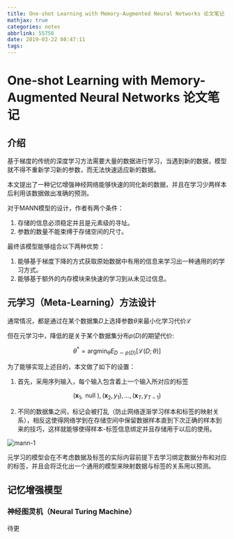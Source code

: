```yaml
---
title: One-shot Learning with Memory-Augmented Neural Networks 论文笔记
mathjax: true
categories: notes
abbrlink: 55756
date: 2019-03-22 08:47:11
tags:
---
```

# One-shot Learning with Memory-Augmented Neural Networks 论文笔记

## 介绍

基于梯度的传统的深度学习方法需要大量的数据进行学习，当遇到新的数据，模型就不得不重新学习新的参数，而无法快速适应新的数据。

本文提出了一种记忆增强神经网络能够快速的同化新的数据，并且在学习少两样本后利用该数据做出准确的预测。

对于MANN模型的设计，作者有两个条件：

1. 存储的信息必须稳定并且是元素级的寻址。
2. 参数的数量不能束缚于存储空间的尺寸。

最终该模型能够组合以下两种优势：

1. 能够基于梯度下降的方式获取原始数据中有用的信息来学习出一种通用的的学习方式。
2. 能够基于额外的内存模块来快速的学习到从未见过信息。

## 元学习（Meta-Learning）方法设计

通常情况，都是通过在某个数据集$D$上选择参数$\theta$来最小化学习代价$\mathcal{L}$

但在元学习中，降低的是关于某个数据集分布$p(D)$的期望代价:

$$
\theta^{*}=\operatorname{argmin}_{\theta} E_{D \sim p(D)}[\mathcal{L}(D ; \theta)]
$$

为了能够实现上述目的，本文做了如下的设置：

1. 首先，采用序列输入，每个输入包含着上一个输入所对应的标签

$$
\left(\mathbf{x}_{1}, \text { null }\right),\left(\mathbf{x}_{2}, y_{1}\right), \ldots,\left(\mathbf{x}_{T}, y_{T-1}\right)
$$

2. 不同的数据集之间，标记会被打乱（防止网络逐渐学习样本和标签的映射关系），相反这使得网络学到在存储空间中保留数据样本直到下次正确的样本到来的技巧，这样就能够使得样本-标签信息绑定并且存储用于以后的使用。

![mann-1](../res/img/mann-1.png)

元学习的模型会在不考虑数据及标签的实际内容前提下去学习绑定数据分布和对应的标签，并且会将泛化出一个通用的模型来映射数据与标签的关系用以预测。

## 记忆增强模型

### 神经图灵机（Neural Turing Machine）

待更
